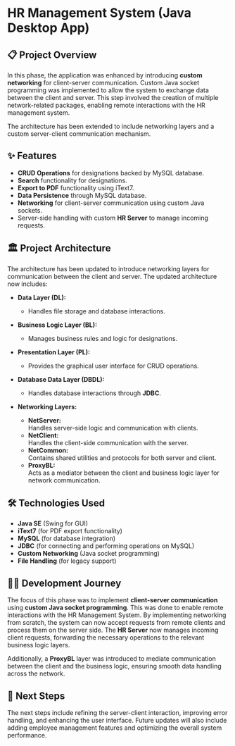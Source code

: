 # HR Management System (Java Desktop App)

## 📋 Project Overview

In this phase, the application was enhanced by introducing **custom networking** for client-server communication. Custom Java socket programming was implemented to allow the system to exchange data between the client and server. This step involved the creation of multiple network-related packages, enabling remote interactions with the HR management system.

The architecture has been extended to include networking layers and a custom server-client communication mechanism.

## ✨ Features

- **CRUD Operations** for designations backed by MySQL database.
- **Search** functionality for designations.
- **Export to PDF** functionality using iText7.
- **Data Persistence** through MySQL database.
- **Networking** for client-server communication using custom Java sockets.
- Server-side handling with custom **HR Server** to manage incoming requests.

## 🏛️ Project Architecture

The architecture has been updated to introduce networking layers for communication between the client and server. The updated architecture now includes:

- **Data Layer (DL):**  
  - Handles file storage and database interactions.

- **Business Logic Layer (BL):**  
  - Manages business rules and logic for designations.

- **Presentation Layer (PL):**  
  - Provides the graphical user interface for CRUD operations.

- **Database Data Layer (DBDL):**  
  - Handles database interactions through **JDBC**.

- **Networking Layers:**
  - **NetServer:**  
    Handles server-side logic and communication with clients.
  - **NetClient:**  
    Handles the client-side communication with the server.
  - **NetCommon:**  
    Contains shared utilities and protocols for both server and client.
  - **ProxyBL:**  
    Acts as a mediator between the client and business logic layer for network communication.

## 🛠️ Technologies Used

- **Java SE** (Swing for GUI)
- **iText7** (for PDF export functionality)
- **MySQL** (for database integration)
- **JDBC** (for connecting and performing operations on MySQL)
- **Custom Networking** (Java socket programming)
- **File Handling** (for legacy support)

## 🧑‍💻 Development Journey

The focus of this phase was to implement **client-server communication** using **custom Java socket programming**. This was done to enable remote interactions with the HR Management System. By implementing networking from scratch, the system can now accept requests from remote clients and process them on the server side. The **HR Server** now manages incoming client requests, forwarding the necessary operations to the relevant business logic layers.

Additionally, a **ProxyBL** layer was introduced to mediate communication between the client and the business logic, ensuring smooth data handling across the network.

## 🚀 Next Steps

The next steps include refining the server-client interaction, improving error handling, and enhancing the user interface. Future updates will also include adding employee management features and optimizing the overall system performance.

